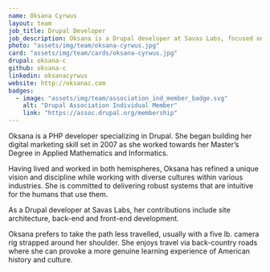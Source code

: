 ```yaml
---
name: Oksana Cyrwus
layout: team
job_title: Drupal Developer
job_description: Oksana is a Drupal developer at Savas Labs, focused on back-end, front-end development and site architecture.
photo: "assets/img/team/oksana-cyrwus.jpg"
card: "assets/img/team/cards/oksana-cyrwus.jpg"
drupal: oksana-c
github: oksana-c
linkedin: oksanacyrwus
website: http://oksanac.com
badges:
  - image: "assets/img/team/association_ind_member_badge.svg"
    alt: "Drupal Association Individual Member"
    link: "https://assoc.drupal.org/membership"
---
```

Oksana is a PHP developer specializing in Drupal. She began building her digital marketing skill set in 2007 as she worked towards her Master’s Degree in Applied Mathematics and Informatics.  

Having lived and worked in both hemispheres, Oksana has refined a unique vision and discipline while working with diverse cultures within various industries. She is committed to delivering robust systems that are intuitive for the humans that use them.

As a Drupal developer at Savas Labs, her contributions include site architecture, back-end and front-end development.

Oksana prefers to take the path less travelled, usually with a five lb. camera rig strapped around her shoulder. She enjoys travel via back-country roads where she can provoke a more genuine learning experience of American history and culture.
  

